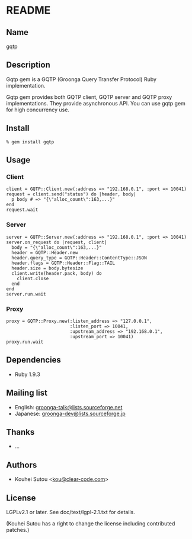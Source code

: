 # README

## Name

gqtp

## Description

Gqtp gem is a GQTP (Groonga Query Transfer Protocol) Ruby
implementation.

Gqtp gem provides both GQTP client, GQTP server and GQTP proxy
implementations. They provide asynchronous API. You can use gqtp gem
for high concurrency use.

## Install

    % gem install gqtp

## Usage

### Client

    client = GQTP::Client.new(:address => "192.168.0.1", :port => 10041)
    request = client.send("status") do |header, body|
      p body # => "{\"alloc_count\":163,...}"
    end
    request.wait

### Server

    server = GQTP::Server.new(:address => "192.168.0.1", :port => 10041)
    server.on_request do |request, client|
      body = "{\"alloc_count\":163,...}"
      header = GQTP::Header.new
      header.query_type = GQTP::Header::ContentType::JSON
      header.flags = GQTP::Header::Flag::TAIL
      header.size = body.bytesize
      client.write(header.pack, body) do
        client.close
      end
    end
    server.run.wait

### Proxy

    proxy = GQTP::Proxy.new(:listen_address => "127.0.0.1",
                            :listen_port => 10041,
                            :upstream_address => "192.168.0.1",
                            :upstream_port => 10041)
    proxy.run.wait

## Dependencies

* Ruby 1.9.3

## Mailing list

* English: [groonga-talk@lists.sourceforge.net](https://lists.sourceforge.net/lists/listinfo/groonga-talk)
* Japanese: [groonga-dev@lists.sourceforge.jp](http://lists.sourceforge.jp/mailman/listinfo/groonga-dev)

## Thanks

* ...

## Authors

* Kouhei Sutou \<kou@clear-code.com\>

## License

LGPLv2.1 or later. See doc/text/lgpl-2.1.txt for details.

(Kouhei Sutou has a right to change the license including contributed
patches.)
